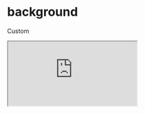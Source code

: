 ---
---

# background

Custom

<div class="iframe_code"><iframe src="https://lstyle.larico.net/dist/background.css" allowfullscreen></iframe></div>
